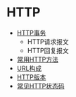 # HTTP
* [HTTP事务]()
    * HTTP请求报文
    * HTTP回复报文
* [常用HTTP方法]()
* [URL构成]()
* [HTTP版本]()
* [常见HTTP状态码]()
